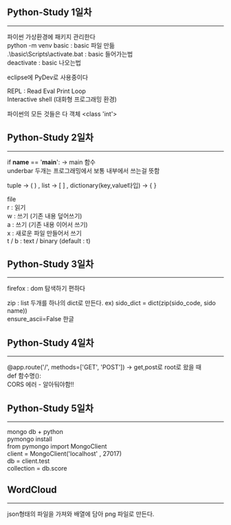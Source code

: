 ## Python-Study 1일차  
        
        
***   
      
파이썬 가상환경에 패키지 관리한다      
python -m venv basic        : basic 파일 만듦            
.\basic\Scripts\activate.bat : basic 들어가는법      
deactivate                  : basic 나오는법      
      
eclipse에 PyDev로 사용중이다       
      
REPL : Read Eval Print Loop      
Interactive shell (대화형 프로그래밍 환경)      
      
파이썬의 모든 것들은 다 객체 <class 'int'>    
          
## Python-Study 2일차  

        
***   
       
if __name__ == '__main__':   -> main 함수       
underbar 두개는 프로그래밍에서 보통 내부에서 쓰는걸 뜻함       
       
tuple -> ( ) , list -> [ ] , dictionary(key,value타입) -> { }       
       
file       
r : 읽기              
w : 쓰기 (기존 내용 덮어쓰기)       
a : 쓰기 (기존 내용 이어서 쓰기)       
x : 새로운 파일 만들어서 쓰기              
t / b : text / binary (default : t)       

          
## Python-Study 3일차  

        
***   
       
firefox : dom 탐색하기 편하다       
      
zip : list 두개를 하나의 dict로 만든다. ex) sido_dict = dict(zip(sido_code, sido name))      
ensure_ascii=False 한글      

          
## Python-Study 4일차  

        
***   
       
@app.route('/', methods=['GET', 'POST'])  -> get,post로 root로 왔을 때      
def 함수명():      
CORS 에러 - 알아둬야함!!    
    
          
## Python-Study 5일차      
    
        
***   
    
mongo db + python    
pymongo install     
from pymongo import MongoClient     
client = MongoClient('localhost' , 27017)    
db = client.test    
collection = db.score    
      
## WordCloud      
           
      
***      
      
json형태의 파일을 가져와 배열에 담아 png 파일로 만든다.  
